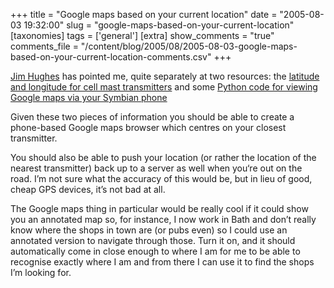 +++
title = "Google maps based on your current location"
date = "2005-08-03 19:32:00"
slug = "google-maps-based-on-your-current-location"
[taxonomies]
tags = ['general']
[extra]
show_comments = "true"
comments_file = "/content/blog/2005/08/2005-08-03-google-maps-based-on-your-current-location-comments.csv"
+++

[Jim Hughes](http://feetup.org/blog/) has pointed me, quite separately at two resources: the [latitude and longitude for cell mast transmitters](http://www.placelab.org/data/do-retrieve.php?style=new&type=gsm) and some [Python code for viewing Google maps via your Symbian phone](http://discussion.forum.nokia.com/forum/showthread.php?s=&postid=153609)

Given these two pieces of information you should be able to create a phone-based Google maps browser which centres on your closest transmitter.

You should also be able to push your location (or rather the location of the nearest transmitter) back up to a server as well when you‘re out on the road. I’m not sure what the accuracy of this would be, but in lieu of good, cheap GPS devices, it’s not bad at all.

The Google maps thing in particular would be really cool if it could show you an annotated map so, for instance, I now work in Bath and don’t really know where the shops in town are (or pubs even) so I could use an annotated version to navigate through those. Turn it on, and it should automatically come in close enough to where I am for me to be able to recognise exactly where I am and from there I can use it to find the shops I’m looking for.
